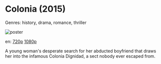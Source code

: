 # Colonia (2015)

Genres: history, drama, romance, thriller

![poster](http://image.tmdb.org/t/p/w500/buEhROtfCEFNhjPWdJVgeVnrThj.jpg)

en:
  [720p](magnet:?xt=urn:btih:7B822EEFEF79512D3D79AC3D45FB4C5AC3F852CF&tr=udp://glotorrents.pw:6969/announce&tr=udp://tracker.opentrackr.org:1337/announce&tr=udp://torrent.gresille.org:80/announce&tr=udp://tracker.openbittorrent.com:80&tr=udp://tracker.coppersurfer.tk:6969&tr=udp://tracker.leechers-paradise.org:6969&tr=udp://p4p.arenabg.ch:1337&tr=udp://tracker.internetwarriors.net:1337)
  [1080p](magnet:?xt=urn:btih:5A4B3FCB92AD444CAA0EB3D597D6539E6FA7185E&tr=udp://glotorrents.pw:6969/announce&tr=udp://tracker.opentrackr.org:1337/announce&tr=udp://torrent.gresille.org:80/announce&tr=udp://tracker.openbittorrent.com:80&tr=udp://tracker.coppersurfer.tk:6969&tr=udp://tracker.leechers-paradise.org:6969&tr=udp://p4p.arenabg.ch:1337&tr=udp://tracker.internetwarriors.net:1337)
  


A young woman's desperate search for her abducted boyfriend that draws her into the infamous Colonia Dignidad, a sect nobody ever escaped from.